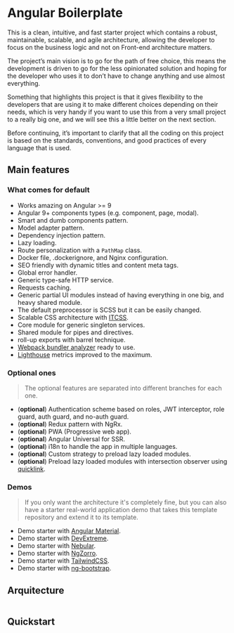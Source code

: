 # Angular Boilerplate

This is a clean, intuitive, and fast starter project which contains a robust, maintainable, scalable, and agile architecture, allowing the developer to focus on the business logic and not on Front-end architecture matters.

The project’s main vision is to go for the path of free choice, this means the development is driven to go for the less opinionated solution and hoping for the developer who uses it to don’t have to change anything and use almost everything.

Something that highlights this project is that it gives flexibility to the developers that are using it to make different choices depending on their needs, which is very handy if you want to use this from a very small project to a really big one, and we will see this a little better on the next section.

Before continuing, it’s important to clarify that all the coding on this project is based on the standards, conventions, and good practices of every language that is used.

## Main features

### What comes for default

 - Works amazing on Angular >= 9
 - Angular 9+ components types (e.g. component, page, modal).
 - Smart and dumb components pattern.
 - Model adapter pattern.
 - Dependency injection pattern.
 - Lazy loading.
 - Route personalization with a `PathMap` class.
 - Docker file, .dockerignore, and Nginx configuration.
 - SEO friendly with dynamic titles and content meta tags.
 - Global error handler.
 - Generic type-safe HTTP service.
 - Requests caching.
 - Generic partial UI modules instead of having everything in one big, and heavy shared module.
 - The default preprocessor is SCSS but it can be easily changed.
 - Scalable CSS architecture with [ITCSS](https://itcss.io/).
 - Core module for generic singleton services.
 - Shared module for pipes and directives.
 - roll-up exports with barrel technique.
 - [Webpack bundler analyzer](https://www.npmjs.com/package/webpack-bundle-analyzer) ready to use.
 - [Lighthouse](https://developers.google.com/web/tools/lighthouse) metrics improved to the maximum.

### Optional ones

> The optional features are separated into different branches for each one.

- (**optional**) Authentication scheme based on roles, JWT interceptor, role guard, auth guard, and no-auth guard.
- (**optional**) Redux pattern with NgRx.
- (**optional**) PWA (Progressive web app).
- (**optional**) Angular Universal for SSR.
- (**optional**) i18n to handle the app in multiple languages.
- (**optional**) Custom strategy to preload lazy loaded modules.
- (**optional**) Preload lazy loaded modules with intersection observer using [quicklink](https://github.com/mgechev/ngx-quicklink).

### Demos 
> If you only want the architecture it's completely fine, but you can also have a starter real-world application demo that takes this template repository and extend it to its template. 

- Demo starter with [Angular Material](https://material.angular.io/).
- Demo starter with [DevExtreme](https://js.devexpress.com/Overview/Angular/). 
- Demo starter with [Nebular](https://akveo.github.io/nebular/).
- Demo starter with [NgZorro](https://ng.ant.design/docs/introduce/en).
- Demo starter with [TailwindCSS](https://tailwindcss.com/).
- Demo starter with [ng-bootstrap](https://ng-bootstrap.github.io/#/home).

## Arquitecture

```

```
## Quickstart
